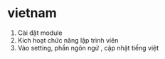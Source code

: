 # vietnam

1. Cài đặt module 
2. Kích hoạt chức năng lập trình viên 
3. Vào setting, phần ngôn ngử , cập nhật tiếng việt 
